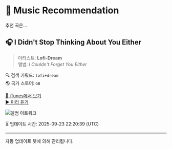 
# 🎵 Music Recommendation

추천 곡은...

## 🎧 I Didn't Stop Thinking About You Either  
> 아티스트: **Lofi-Dream**  
> 앨범: _I Couldn't Forget You Either_  

🔍 검색 키워드: `lofi+dream`  
🌎 국가 스토어: `GB`

[🔗 iTunes에서 보기](https://music.apple.com/gb/album/i-didnt-stop-thinking-about-you-either/1821271201?i=1821271270&uo=4)  
[▶️ 미리 듣기](https://audio-ssl.itunes.apple.com/itunes-assets/AudioPreview211/v4/4e/10/a2/4e10a22a-ba52-4a4d-add1-d9d57f59d514/mzaf_1513237254590918540.plus.aac.p.m4a)

![앨범 아트워크](https://is1-ssl.mzstatic.com/image/thumb/Music221/v4/3f/f6/4a/3ff64a4b-cbd6-9589-2046-4f7590d19289/R0003E00002757.jpg/100x100bb.jpg)

⏳ 업데이트 시간: 2025-09-23 22:20:39 (UTC)

---
자동 업데이트 봇에 의해 관리됩니다.
